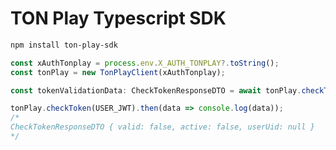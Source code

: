 # TON Play Typescript SDK

```bash
npm install ton-play-sdk
```

```ts
const xAuthTonplay = process.env.X_AUTH_TONPLAY?.toString();
const tonPlay = new TonPlayClient(xAuthTonplay);
```

```ts
const tokenValidationData: CheckTokenResponseDTO = await tonPlay.checkToken(USER_JWT);
```

```ts
tonPlay.checkToken(USER_JWT).then(data => console.log(data));
/*
CheckTokenResponseDTO { valid: false, active: false, userUid: null }
*/
```
